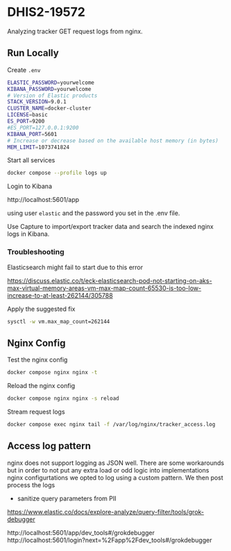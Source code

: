 # DHIS2-19572

Analyzing tracker GET request logs from nginx.

## Run Locally

Create `.env`

```sh
ELASTIC_PASSWORD=yourwelcome
KIBANA_PASSWORD=yourwelcome
# Version of Elastic products
STACK_VERSION=9.0.1
CLUSTER_NAME=docker-cluster
LICENSE=basic
ES_PORT=9200
#ES_PORT=127.0.0.1:9200
KIBANA_PORT=5601
# Increase or decrease based on the available host memory (in bytes)
MEM_LIMIT=1073741824
```

Start all services

```sh
docker compose --profile logs up
```

Login to Kibana

http://localhost:5601/app

using user `elastic` and the password you set in the .env file.

Use Capture to import/export tracker data and search the indexed nginx logs in Kibana.

### Troubleshooting

Elasticsearch might fail to start due to this error

https://discuss.elastic.co/t/eck-elasticsearch-pod-not-starting-on-aks-max-virtual-memory-areas-vm-max-map-count-65530-is-too-low-increase-to-at-least-262144/305788

Apply the suggested fix

```sh
sysctl -w vm.max_map_count=262144
```

## Nginx Config

Test the nginx config

```sh
docker compose nginx nginx -t
```

Reload the nginx config

```sh
docker compose nginx nginx -s reload
```

Stream request logs

```sh
docker compose exec nginx tail -f /var/log/nginx/tracker_access.log
```

## Access log pattern

nginx does not support logging as JSON well. There are some workarounds but in order to not put any
extra load or odd logic into implementations nginx configurtations we opted to log using a custom
pattern. We then post process the logs

* sanitize query parameters from PII

https://www.elastic.co/docs/explore-analyze/query-filter/tools/grok-debugger

http://localhost:5601/app/dev_tools#/grokdebugger
http://localhost:5601/login?next=%2Fapp%2Fdev_tools#/grokdebugger

